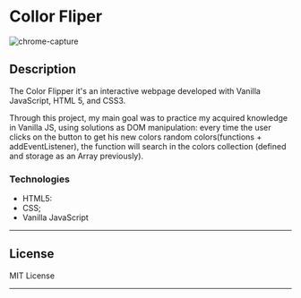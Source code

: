 # Collor Fliper

![chrome-capture](https://user-images.githubusercontent.com/63374582/120241210-eccb4b00-c26a-11eb-9e12-1d7c79340af6.gif)


## Description

The Color Flipper it's an interactive webpage developed with Vanilla JavaScript, HTML 5, and CSS3.

Through this project, my main goal was to practice my acquired knowledge in Vanilla JS, using solutions as DOM manipulation: every time the user clicks on the button to get his new colors random colors(functions + addEventListener), the function will search in the colors collection (defined and storage as an Array previously).

### Technologies

- HTML5:
- CSS;
- Vanilla JavaScript

---

## License

MIT License

---
